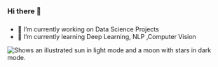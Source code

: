 ### Hi there 👋

###
- 🔭 I’m currently working on Data Science Projects
- 🌱 I’m currently learning Deep Learning, NLP ,Computer Vision


<picture>
  <source media="(prefers-color-scheme: dark)" srcset="https://user-images.githubusercontent.com/25423296/163456776-7f95b81a-f1ed-45f7-b7ab-8fa810d529fa.png">
  <source media="(prefers-color-scheme: light)" srcset="https://user-images.githubusercontent.com/25423296/163456779-a8556205-d0a5-45e2-ac17-42d089e3c3f8.png">
  <img alt="Shows an illustrated sun in light mode and a moon with stars in dark mode." src="https://user-images.githubusercontent.com/25423296/163456779-a8556205-d0a5-45e2-ac17-42d089e3c3f8.png">
</picture>

<!--
**anuragk1357/anuragk1357** is a ✨ _special_ ✨ repository because its `README.md` (this file) appears on your GitHub profile.

Here are some ideas to get you started:

-->
